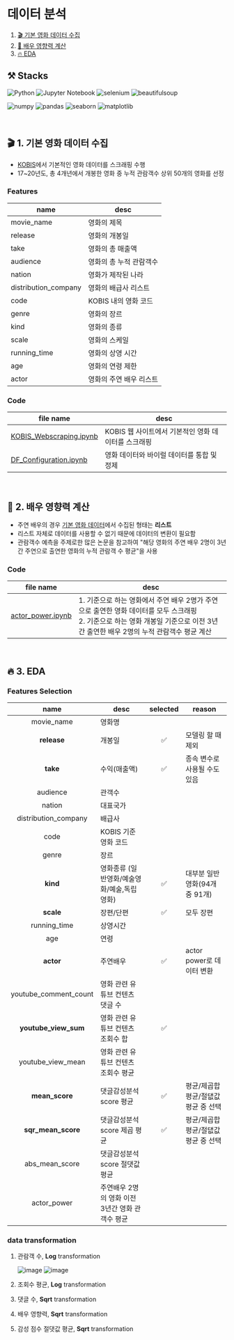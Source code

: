 # 데이터 분석

1. [🎬 기본 영화 데이터 수집](#-1-기본-영화-데이터-수집)
2. [💪 배우 영향력 계산](#-2-배우-영향력-계산)
3. [🔥 EDA](#-3-eda)

## ⚒ Stacks
![Python](https://img.shields.io/badge/-Python-306998?logo=python&logoColor=ffd43b&style=for-the-badge)
![Jupyter Notebook](https://img.shields.io/badge/-jupyter%20notebook-727272?logo=jupyter&logoColor=eb7633&style=for-the-badge)
![selenium](https://img.shields.io/badge/-selenium-08ad19?logo=jupyter&logoColor=ffffff&style=for-the-badge)
![beautifulsoup](https://img.shields.io/badge/-beautifulsoup4-000?logo=bs4&logoColor=ffffff&style=for-the-badge)

![numpy](https://img.shields.io/badge/-numpy-ffd43b?logo=numpy&logoColor=306998&style=for-the-badge)
![pandas](https://img.shields.io/badge/-pandas-150454?logo=pandas&logoColor=ffffff&style=for-the-badge)
![seaborn](https://img.shields.io/badge/-seaborn-454571?logo=seaborn&logoColor=ffffff&style=for-the-badge)
![matplotlib](https://img.shields.io/badge/-matplotlib-125277?logo=matplotlib&logoColor=ffffff&style=for-the-badge)

<br/>

## 🎬 1. 기본 영화 데이터 수집
* [KOBIS](https://www.kobis.or.kr/kobis/business/main/main.do)에서 기본적인 영화 데이터를 스크래핑 수행
* 17~20년도, 총 4개년에서 개봉한 영화 중 누적 관람객수 상위 50개의 영화를 선정

### Features

|name|desc|
|---|---|
|movie_name|영화의 제목|
|release|영화의 개봉일|
|take|영화의 총 매출액|
|	audience|영화의 총 누적 관람객수
|	nation|영화가 제작된 나라|
|	distribution_company|영화의 배급사 리스트|
|	code|KOBIS 내의 영화 코드|
|	genre|영화의 장르
|	kind|영화의 종류
|	scale|영화의 스케일|
|	running_time|영화의 상영 시간|
|	age|영화의 연령 제한|
|	actor|영화의 주연 배우 리스트|

### Code
|file name|desc|
|---|---|
|[KOBIS_Webscraping.ipynb](./src/KOBIS_Webscraping.ipynb)|KOBIS 웹 사이트에서 기본적인 영화 데이터를 스크래핑|
|[DF_Configuration.ipynb](./src/DF_Configuration.ipynb)|영화 데이터와 바이럴 데이터를 통합 및 정제|

<br/>

## 💪 2. 배우 영향력 계산
* 주연 배우의 경우 [기본 영화 데이터](#-1-기본-영화-데이터-수집)에서 수집된 형태는 **리스트**
* 리스트 자체로 데이터를 사용할 수 없기 때문에 데이터의 변환이 필요함
* 관람객수 예측을 주제로한 많은 논문을 참고하여 "해당 영화의 주연 배우 2명이 3년간 주연으로 출연한 영화의 누적 관람객 수 평균"을 사용

### Code
|file name|desc|
|---|---|
|[actor_power.ipynb](./src/actor_power.ipynb)|1. 기준으로 하는 영화에서 주연 배우 2명가 주연으로 출연한 영화 데이터를 모두 스크래핑 <br/> 2. 기준으로 하는 영화 개봉일 기준으로 이전 3년간 출연한 배우 2명의 누적 관람객수 평균 계산|

<br/>

## 🔥 3. EDA

### Features Selection

|name|desc|selected|reason|
|:---:|---|:---:|---|
|movie_name|영화명|||
|**release**|개봉일|✅|모델링 할 때 제외|
|**take**|수익(매출액)|✅|종속 변수로 사용될 수도 있음|
|audience|관객수|||
|nation|대표국가|||
|distribution_company|배급사|||
|code|KOBIS 기준 영화 코드|||
|genre|장르|||
|**kind**|영화종류 (일반영화/예술영화/예술,독립영화)|✅|대부분 일반영화(94개 중 91개)|
|**scale**|장편/단편|✅|모두 장편|
|running_time|상영시간 |||
|age|연령|||
|**actor**|주연배우|✅|actor power로 데이터 변환|
|youtube_comment_count|영화 관련 유튜브 컨텐츠 댓글 수|||
|**youtube_view_sum**|영화 관련 유튜브 컨텐츠 조회수 합|✅||
|youtube_view_mean|영화 관련 유튜브 컨텐츠 조회수 평균|||
|**mean_score**|댓글감성분석 score 평균|✅|평균/제곱합평균/절댒값평균 중 선택|
|**sqr_mean_score**|댓글감성분석 score 제곱 평균|✅|평균/제곱합평균/절댒값평균 중 선택|
|abs_mean_score|댓글감성분석 score 절댓값 평균|||
|actor_power|주연배우 2명의 영화 이전 3년간 영화 관객수 평균|||


### data transformation
1. 관람객 수, **Log** transformation

    ![image](https://user-images.githubusercontent.com/49540564/145366822-a220866a-87d1-4a01-9868-6693d2d85eee.png) ![image](https://user-images.githubusercontent.com/49540564/145366869-4942d1c9-7f3f-4fcb-a007-4a651b51f11a.png)

2. 조회수 평균, **Log** transformation


3. 댓글 수, **Sqrt** transformation
4. 배우 영향력, **Sqrt** transformation
5. 감성 점수 절댓값 평균, **Sqrt** transformation



